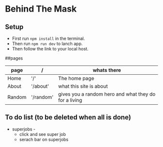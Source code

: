# Behind The Mask

## Setup
- First run `npm install` in the terminal.
- Then run `npm run dev` to lanch app.
- Then follow the link to your local host.

##pages 

| page  | / | whats there |
|-------|---|-------------|
| Home  |'/'| The home page|
| About |'/about'| what this site is about|
| Random |'/random'| gives you a random hero and what they do for a living|

## To do list (to be deleted when all is done)
- superjobs -
    - click and see super job
    - serach bar on superjobs


